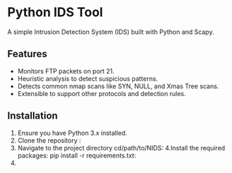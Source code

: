 # Python IDS Tool

A simple Intrusion Detection System (IDS) built with Python and Scapy.

## Features

- Monitors FTP packets on port 21.
- Heuristic analysis to detect suspicious patterns.
- Detects common nmap scans like SYN, NULL, and Xmas Tree scans.
- Extensible to support other protocols and detection rules.

## Installation

1. Ensure you have Python 3.x installed.
2. Clone the repository :
3. Navigate to the project directory cd/path/to/NIDS:
4.Install the required packages: pip install -r requirements.txt:
5.
